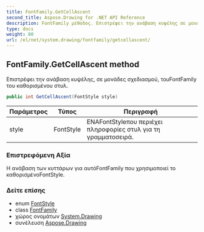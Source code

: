 ```yaml
---
title: FontFamily.GetCellAscent
second_title: Aspose.Drawing for .NET API Reference
description: FontFamily μέθοδος. Επιστρέφει την ανάβαση κυψέλης σε μονάδες σχεδιασμού τουFontFamily του καθορισμένου στυλ.
type: docs
weight: 80
url: /el/net/system.drawing/fontfamily/getcellascent/
---
```

## FontFamily.GetCellAscent method

Επιστρέφει την ανάβαση κυψέλης, σε μονάδες σχεδιασμού, τουFontFamily του καθορισμένου στυλ.

```csharp
public int GetCellAscent(FontStyle style)
```

| Παράμετρος | Τύπος | Περιγραφή |
| --- | --- | --- |
| style | FontStyle | ΕΝΑFontStyleπου περιέχει πληροφορίες στυλ για τη γραμματοσειρά. |

### Επιστρεφόμενη Αξία

Η ανάβαση των κυττάρων για αυτόFontFamily που χρησιμοποιεί το καθορισμένοFontStyle.

### Δείτε επίσης

* enum [FontStyle](../../fontstyle/)
* class [FontFamily](../)
* χώρος ονομάτων [System.Drawing](../../fontfamily/)
* συνέλευση [Aspose.Drawing](../../../)


